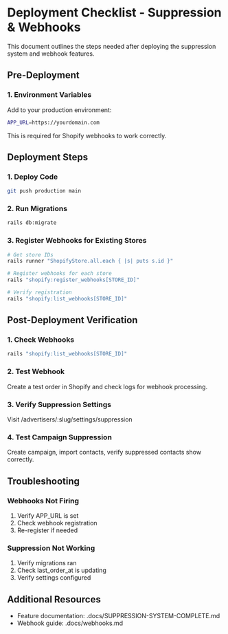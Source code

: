 # Deployment Checklist - Suppression & Webhooks

This document outlines the steps needed after deploying the suppression system and webhook features.

## Pre-Deployment

### 1. Environment Variables

Add to your production environment:

```bash
APP_URL=https://yourdomain.com
```

This is required for Shopify webhooks to work correctly.

## Deployment Steps

### 1. Deploy Code
```bash
git push production main
```

### 2. Run Migrations
```bash
rails db:migrate
```

### 3. Register Webhooks for Existing Stores

```bash
# Get store IDs
rails runner "ShopifyStore.all.each { |s| puts s.id }"

# Register webhooks for each store
rails "shopify:register_webhooks[STORE_ID]"

# Verify registration
rails "shopify:list_webhooks[STORE_ID]"
```

## Post-Deployment Verification

### 1. Check Webhooks
```bash
rails "shopify:list_webhooks[STORE_ID]"
```

### 2. Test Webhook
Create a test order in Shopify and check logs for webhook processing.

### 3. Verify Suppression Settings
Visit /advertisers/:slug/settings/suppression

### 4. Test Campaign Suppression
Create campaign, import contacts, verify suppressed contacts show correctly.

## Troubleshooting

### Webhooks Not Firing
1. Verify APP_URL is set
2. Check webhook registration
3. Re-register if needed

### Suppression Not Working
1. Verify migrations ran
2. Check last_order_at is updating
3. Verify settings configured

## Additional Resources

- Feature documentation: .docs/SUPPRESSION-SYSTEM-COMPLETE.md
- Webhook guide: .docs/webhooks.md

